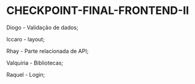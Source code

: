 # CHECKPOINT-FINAL-FRONTEND-II

Diogo - Validação de dados;


Iccaro - layout;



Rhay - Parte relacionada de API;


Valquiria - Bibliotecas;



Raquel - Login;
